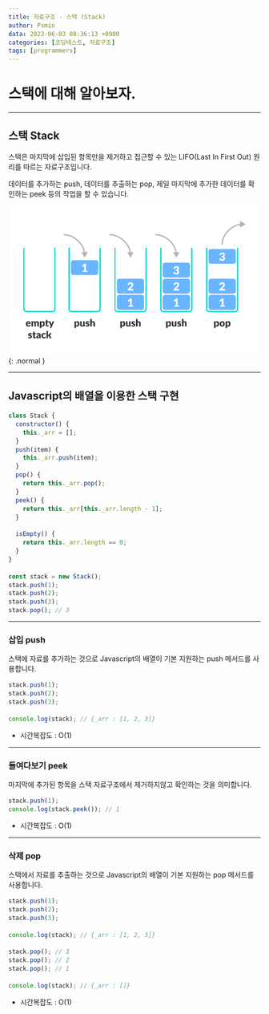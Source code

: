 ```yaml
---
title: 자료구조 - 스택 (Stack)
author: Psmin
data: 2023-06-03 08:36:13 +0900
categories: [코딩테스트, 자료구조]
tags: [programmers]
---
```


# 스택에 대해 알아보자.

---

## 스택 Stack

스택은 마지막에 삽입된 항목만을 제거하고 접근할 수 있는 LIFO(Last In First Out) 원리를 따르는 자료구조입니다.

데이터를 추가하는 push, 데이터를 추출하는 pop, 제일 마지막에 추가한 데이터를 확인하는 peek 등의 작업을 할 수 있습니다.

![stack](/assets/img/stack.png){: .normal }

---

## Javascript의 배열을 이용한 스택 구현

```js
class Stack {
  constructor() {
    this._arr = [];
  }
  push(item) {
    this._arr.push(item);
  }
  pop() {
    return this._arr.pop();
  }
  peek() {
    return this._arr[this._arr.length - 1];
  }

  isEmpty() {
    return this._arr.length == 0;
  }
}

const stack = new Stack();
stack.push(1);
stack.push(2);
stack.push(3);
stack.pop(); // 3
```

---

### 삽입 push

스택에 자료를 추가하는 것으로 Javascript의 배열이 기본 지원하는 push 메서드를 사용합니다.

```js
stack.push(1);
stack.push(2);
stack.push(3);

console.log(stack); // {_arr : [1, 2, 3]}
```

- 시간복잡도 : O(1)

---

### 들여다보기 peek

마지막에 추가된 항목을 스택 자료구조에서 제거하지않고 확인하는 것을 의미합니다.

```js
stack.push(1);
console.log(stack.peek()); // 1
```

- 시간복잡도 : O(1)

---

### 삭제 pop

스택에서 자료를 추출하는 것으로 Javascript의 배열이 기본 지원하는 pop 메서드를 사용합니다.

```js
stack.push(1);
stack.push(2);
stack.push(3);

console.log(stack); // {_arr : [1, 2, 3]}

stack.pop(); // 3
stack.pop(); // 2
stack.pop(); // 1

console.log(stack); // {_arr : []}
```

- 시간복잡도 : O(1)

